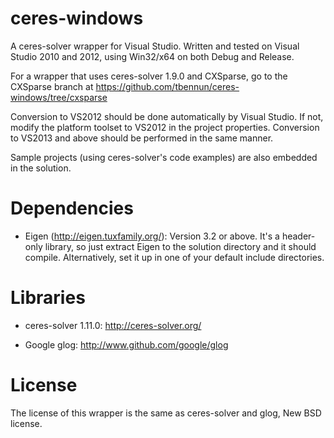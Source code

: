 ceres-windows
=============

A ceres-solver wrapper for Visual Studio.
Written and tested on Visual Studio 2010 and 2012, using Win32/x64 on both Debug and Release.

For a wrapper that uses ceres-solver 1.9.0 and CXSparse, go to the
CXSparse branch at https://github.com/tbennun/ceres-windows/tree/cxsparse

Conversion to VS2012 should be done automatically by Visual Studio. If not, modify the platform toolset
to VS2012 in the project properties. Conversion to VS2013 and above should be performed in the 
same manner.


Sample projects (using ceres-solver's code examples) are also embedded in the solution.

Dependencies
============

  * Eigen (http://eigen.tuxfamily.org/): Version 3.2 or above. It's a header-only 
    library, so just extract Eigen to the solution directory and it should compile. 
    Alternatively, set it up in one of your default include directories.

Libraries
=========

  * ceres-solver 1.11.0: http://ceres-solver.org/

  * Google glog: http://www.github.com/google/glog


License
=======

The license of this wrapper is the same as ceres-solver and glog, New BSD license.
